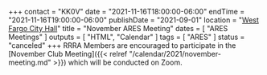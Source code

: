 +++
contact = "KK0V"
date = "2021-11-16T18:00:00-06:00"
endTime = "2021-11-16T19:00:00-06:00"
publishDate = "2021-09-01"
location = "[West Fargo City Hall](/places/west-fargo-city-hall/)"
title = "November ARES Meeting"
dates = [ "ARES Meetings" ]
outputs = [ "HTML", "Calendar" ]
tags = [ "ARES" ]
status = "canceled"
+++
RRRA Members are encouraged to participate in the 
[November Club Meeting]({{< relref "/calendar/2021/november-meeting.md" >}})
which will be conducted on Zoom.
